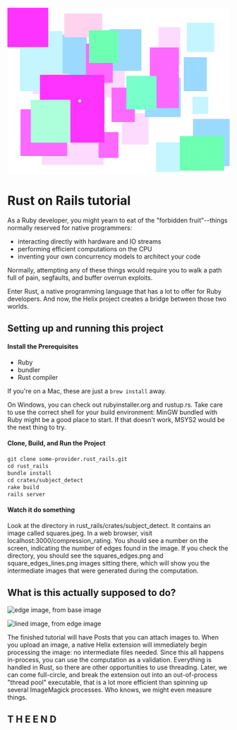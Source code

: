 ![base image](https://github.com/raphaeltraviss/rust_rails/blob/master/crates/subject_detect/test_stock/squares.jpeg "The base image")

# Rust on Rails tutorial


As a Ruby developer, you might yearn to eat of the "forbidden fruit"--things normally reserved for native programmers:
* interacting directly with hardware and IO streams
* performing efficient computations on the CPU
* inventing your own concurrency models to architect your code

Normally, attempting any of these things would require you to walk a path full of pain, segfaults, and buffer overrun exploits.

Enter Rust, a native programming language that has a lot to offer for Ruby developers.  And now, the Helix project creates a bridge between those two worlds.

## Setting up and running this project

#### Install the Prerequisites
- Ruby
- bundler
- Rust compiler

If you're on a Mac, these are just a `brew install` away.

On Windows, you can check out rubyinstaller.org and rustup.rs.  Take care to use the correct shell
for your build environment: MinGW bundled with Ruby might be a good place to start.  If that doesn't
work, MSYS2 would be the next thing to try.

#### Clone, Build, and Run the Project
```
git clone some-provider.rust_rails.git
cd rust_rails
bundle install
cd crates/subject_detect
rake build
rails server
```

#### Watch it do something

Look at the directory in rust_rails/crates/subject_detect.  It contains an image called squares.jpeg.  In a web browser, visit localhost:3000/compression_rating.  You should see a number on the screen, indicating the number of edges found in the image.  If you check the directory, you should see the squares_edges.png and square_edges_lines.png images sitting there, which will show you the intermediate images that were generated during the computation.

## What is this actually supposed to do?

![edge image, from base image](https://github.com/raphaeltraviss/rust_rails/blob/master/crates/subject_detect/test_stock/squares_edges.jpeg "Intermediate image showing the edges detected in the base image")

![lined image, from edge image](https://github.com/raphaeltraviss/rust_rails/blob/master/crates/subject_detect/test_stock/squares_edges_lines.jpeg "The final lined image, used to get the line count")

The finished tutorial will have Posts that you can attach images to.  When you upload an image, a native Helix extension will immediately begin processing the image: no intermediate files needed.  Since this all happens in-process, you can use the computation as a validation.  Everything is handled in Rust, so there are other opportunities to use threading.  Later, we can come full-circle, and break the extension out into an out-of-process "thread pool" executable, that is a lot more efficient than spinning up several ImageMagick processes.  Who knows, we might even measure things.

## T H E  E N D
